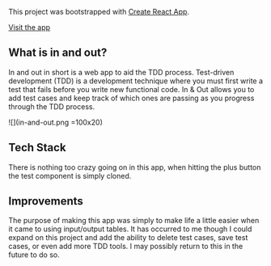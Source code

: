 This project was bootstrapped with [Create React App](https://github.com/facebook/create-react-app).

[Visit the app](http://in-and-out.surge.sh/)

## What is in and out?

In and out in short is a web app to aid the TDD process. Test-driven development (TDD) is a development technique where you must first write a test that fails before you write new functional code. In & Out allows you to add test cases and keep track of which ones are passing as you progress through the TDD process.


![](in-and-out.png =100x20)

## Tech Stack
There is nothing too crazy going on in this app, when hitting the plus button the test component is simply cloned.

## Improvements 
The purpose of making this app was simply to make life a little easier when it came to using input/output tables. It has occurred to me though I could expand on this project and add the ability to delete test cases, save test cases, or even add more TDD tools. I may possibly return to this in the future to do so.
